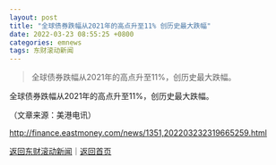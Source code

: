 ```yaml
---
layout: post
title: "全球债券跌幅从2021年的高点升至11% 创历史最大跌幅"
date: 2022-03-23 08:55:25 +0800
categories: emnews
tags: 东财滚动新闻
---
```

> 全球债券跌幅从2021年的高点升至11%，创历史最大跌幅。

<p>全球债券跌幅从2021年的高点升至11%，创历史最大跌幅。</p><p class="em_media">（文章来源：美港电讯）</p>

<http://finance.eastmoney.com/news/1351,202203232319665259.html>

[返回东财滚动新闻](//finews.withounder.com/emnews/)｜[返回首页](//finews.withounder.com/)